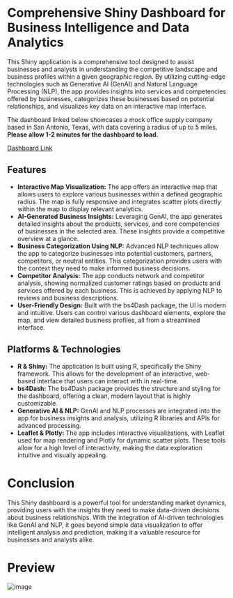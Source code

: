# Comprehensive Shiny Dashboard for Business Intelligence and Data Analytics
This Shiny application is a comprehensive tool designed to assist businesses and analysts in understanding the competitive landscape and business profiles within a given geographic region. By utilizing cutting-edge technologies such as Generative AI (GenAI) and Natural Language Processing (NLP), the app provides insights into services and competencies offered by businesses, categorizes these businesses based on potential relationships, and visualizes key data on an interactive map interface.

The dashboard linked below showcases a mock office supply company based in San Antonio, Texas, with data covering a radius of up to 5 miles.
**Please allow 1-2 minutes for the dashboard to load.**

[Dashboard Link](https://justin-garza-analytics.shinyapps.io/CompanyAnalysis/)
## Features
- **Interactive Map Visualization:** The app offers an interactive map that allows users to explore various businesses within a defined geographic radius. The map is fully responsive and integrates scatter plots directly within the map to display relevant analytics.
- **AI-Generated Business Insights:** Leveraging GenAI, the app generates detailed insights about the products, services, and core competencies of businesses in the selected area. These insights provide a competitive overview at a glance.
- **Business Categorization Using NLP:** Advanced NLP techniques allow the app to categorize businesses into potential customers, partners, competitors, or neutral entities. This categorization provides users with the context they need to make informed business decisions.
- **Competitor Analysis:** The app conducts network and competitor analysis, showing normalized customer ratings based on products and services offered by each business. This is achieved by applying NLP to reviews and business descriptions.
- **User-Friendly Design:** Built with the bs4Dash package, the UI is modern and intuitive. Users can control various dashboard elements, explore the map, and view detailed business profiles, all from a streamlined interface.

## Platforms & Technologies
- **R & Shiny:** The application is built using R, specifically the Shiny framework. This allows for the development of an interactive, web-based interface that users can interact with in real-time.
- **bs4Dash:** The bs4Dash package provides the structure and styling for the dashboard, offering a clean, modern layout that is highly customizable.
- **Generative AI & NLP:** GenAI and NLP processes are integrated into the app for business insights and analysis, utilizing R libraries and APIs for advanced processing.
- **Leaflet & Plotly:** The app includes interactive visualizations, with Leaflet used for map rendering and Plotly for dynamic scatter plots. These tools allow for a high level of interactivity, making the data exploration intuitive and visually appealing.

# Conclusion
This Shiny dashboard is a powerful tool for understanding market dynamics, providing users with the insights they need to make data-driven decisions about business relationships. With the integration of AI-driven technologies like GenAI and NLP, it goes beyond simple data visualization to offer intelligent analysis and prediction, making it a valuable resource for businesses and analysts alike.

# Preview
![image](https://github.com/user-attachments/assets/645b76e3-e89e-4ef9-862c-7c519f89aeaa)
